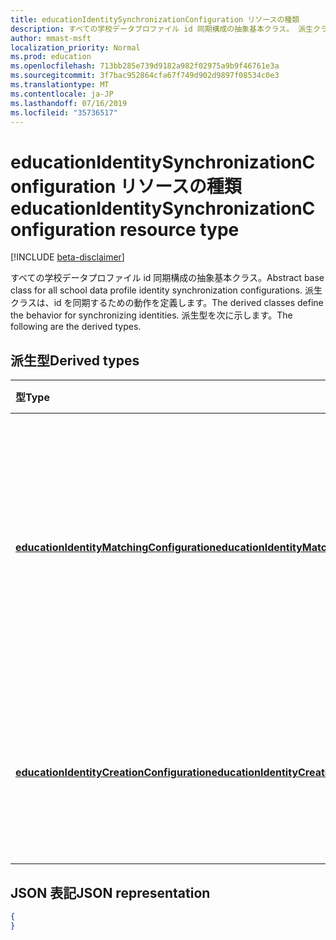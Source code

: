 ```yaml
---
title: educationIdentitySynchronizationConfiguration リソースの種類
description: すべての学校データプロファイル id 同期構成の抽象基本クラス。 派生クラスは、id を同期するための動作を定義します。 派生型を次に示します。
author: mmast-msft
localization_priority: Normal
ms.prod: education
ms.openlocfilehash: 713bb285e739d9182a982f02975a9b9f46761e3a
ms.sourcegitcommit: 3f7bac952864cfa67f749d902d9897f08534c0e3
ms.translationtype: MT
ms.contentlocale: ja-JP
ms.lasthandoff: 07/16/2019
ms.locfileid: "35736517"
---
```

# <a name="educationidentitysynchronizationconfiguration-resource-type"></a><span data-ttu-id="6575a-105">educationIdentitySynchronizationConfiguration リソースの種類</span><span class="sxs-lookup"><span data-stu-id="6575a-105">educationIdentitySynchronizationConfiguration resource type</span></span>

[!INCLUDE [beta-disclaimer](../../includes/beta-disclaimer.md)]

<span data-ttu-id="6575a-106">すべての学校データプロファイル id 同期構成の抽象基本クラス。</span><span class="sxs-lookup"><span data-stu-id="6575a-106">Abstract base class for all school data profile identity synchronization configurations.</span></span> <span data-ttu-id="6575a-107">派生クラスは、id を同期するための動作を定義します。</span><span class="sxs-lookup"><span data-stu-id="6575a-107">The derived classes define the behavior for synchronizing identities.</span></span> <span data-ttu-id="6575a-108">派生型を次に示します。</span><span class="sxs-lookup"><span data-stu-id="6575a-108">The following are the derived types.</span></span>

## <a name="derived-types"></a><span data-ttu-id="6575a-109">派生型</span><span class="sxs-lookup"><span data-stu-id="6575a-109">Derived types</span></span>
| <span data-ttu-id="6575a-110">型</span><span class="sxs-lookup"><span data-stu-id="6575a-110">Type</span></span> | <span data-ttu-id="6575a-111">説明</span><span class="sxs-lookup"><span data-stu-id="6575a-111">Description</span></span> |
|:-|:-|
| [<span data-ttu-id="6575a-112">**educationIdentityMatchingConfiguration**</span><span class="sxs-lookup"><span data-stu-id="6575a-112">**educationIdentityMatchingConfiguration**</span></span>](educationidentitymatchingconfiguration.md) | <span data-ttu-id="6575a-113">この種類を使用して、Azure Active Directory (Azure AD) の既存のユーザーアカウントと照合します。</span><span class="sxs-lookup"><span data-stu-id="6575a-113">Use this type to match existing user accounts in Azure Active Directory (Azure AD).</span></span> |
| [<span data-ttu-id="6575a-114">**educationIdentityCreationConfiguration**</span><span class="sxs-lookup"><span data-stu-id="6575a-114">**educationIdentityCreationConfiguration**</span></span>](educationidentitycreationconfiguration.md) | <span data-ttu-id="6575a-115">この種類を使用して、Azure AD で新しいユーザーアカウントを作成します。</span><span class="sxs-lookup"><span data-stu-id="6575a-115">Use this type to create new user accounts in Azure AD.</span></span> |

## <a name="json-representation"></a><span data-ttu-id="6575a-116">JSON 表記</span><span class="sxs-lookup"><span data-stu-id="6575a-116">JSON representation</span></span>
<!-- {
  "blockType": "resource",
   "isAbstract":true,
  "optionalProperties": [

  ],
  "@odata.type": "microsoft.graph.educationIdentitySynchronizationConfiguration"
}-->

```json
{
}
```

